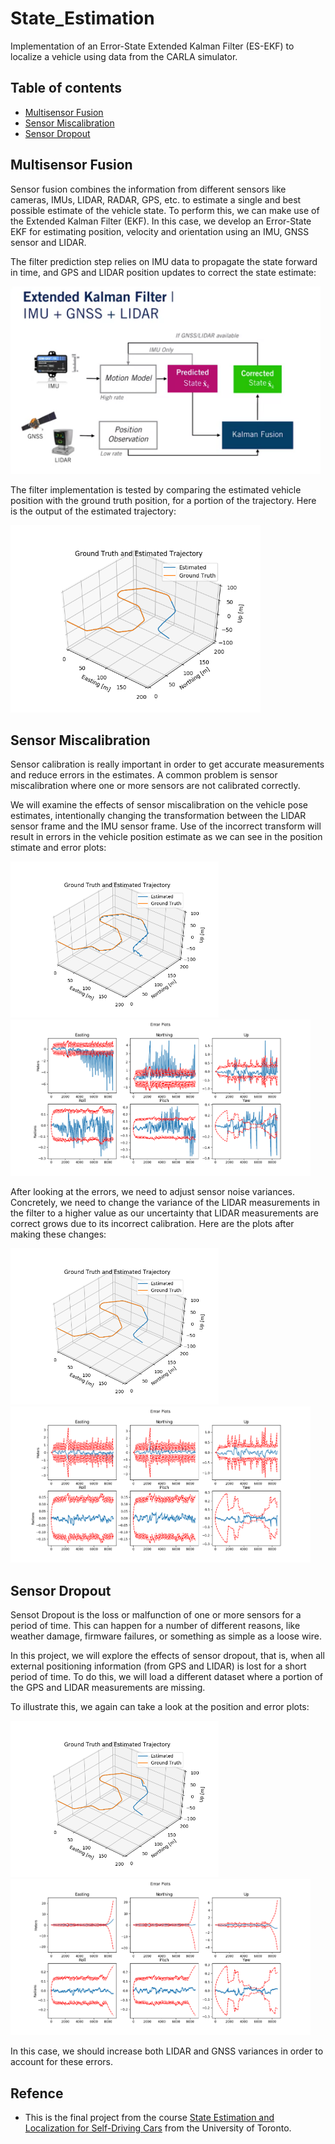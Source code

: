 # State_Estimation
Implementation of an Error-State Extended Kalman Filter (ES-EKF) to localize a vehicle using data from the CARLA simulator.

## Table of contents
* [Multisensor Fusion](#multisensor-fusion)
* [Sensor Miscalibration](#sensor-miscalibration)
* [Sensor Dropout](#sensor-dropout)

## Multisensor Fusion
Sensor fusion combines the information from different sensors like cameras, IMUs, LIDAR, RADAR, GPS, etc. to estimate a single and best possible estimate of the vehicle state. To perform this, we can make use of the Extended Kalman Filter (EKF). In this case, we develop an Error-State EKF for estimating position, velocity and orientation using an IMU, GNSS sensor and LIDAR.

The filter prediction step relies on IMU data to propagate the state forward in time, and GPS and LIDAR position updates to correct the state estimate:

<img src="Images/EKF.png"  height="300">

The filter implementation is tested by comparing the estimated vehicle position with the ground truth position, for a portion of the trajectory. Here is the output of the estimated trajectory:

<img src="Images/p1.png"  height="300">

## Sensor Miscalibration

Sensor calibration is really important in order to get accurate measurements and reduce errors in the estimates. A common problem is sensor miscalibration where one or more sensors are not calibrated correctly.

We will examine the effects of sensor miscalibration on the vehicle pose estimates, intentionally changing the transformation between the LIDAR sensor frame and the IMU sensor frame. Use of the incorrect transform will result in errors in the vehicle position estimate as we can see in the position stimate and error plots:

<img src="Images/p2.png"  height="250"> <img src="Images/p2_error.png"  height="250"> 

After looking at the errors, we need to adjust sensor noise variances. Concretely, we need to change the variance of the LIDAR measurements in the filter to a higher value as our uncertainty that LIDAR measurements are correct grows due to its incorrect calibration.
Here are the plots after making these changes:

<img src="Images/p2_corrected.png"  height="250"> <img src="Images/p2_error_corrected.png"  height="250"> 

## Sensor Dropout

Sensot Dropout is the loss or malfunction of one or more sensors for a period of time. This can happen for a number of different reasons, like weather damage, firmware failures, or something as simple as a loose wire. 

In this project, we will explore the effects of sensor dropout, that is, when all external positioning information (from GPS and LIDAR) is lost for a short period of time.
To do this, we will load a different dataset where a portion of the GPS and LIDAR measurements are missing.

To illustrate this, we again can take a look at the position and error plots:

<img src="Images/p3.png"  height="250"> <img src="Images/p3_error.png"  height="250"> 

In this case, we should increase both LIDAR and GNSS variances in order to account for these errors.

## Refence
* This is the final project from the course [State Estimation and Localization for Self-Driving Cars](https://www.coursera.org/learn/state-estimation-localization-self-driving-cars?) from the University of Toronto.
